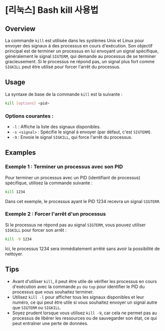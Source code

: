 # [리눅스] Bash kill 사용법

## Overview
La commande `kill` est utilisée dans les systèmes Unix et Linux pour envoyer des signaux à des processus en cours d'exécution. Son objectif principal est de terminer un processus en lui envoyant un signal spécifique, généralement le signal `SIGTERM`, qui demande au processus de se terminer gracieusement. Si le processus ne répond pas, un signal plus fort comme `SIGKILL` peut être utilisé pour forcer l'arrêt du processus.

## Usage
La syntaxe de base de la commande `kill` est la suivante :

```bash
kill [options] <pid>
```

### Options courantes :
- `-l` : Affiche la liste des signaux disponibles.
- `-s <signal>` : Spécifie le signal à envoyer (par défaut, c'est `SIGTERM`).
- `-9` : Envoie le signal `SIGKILL`, qui force l'arrêt du processus.

## Examples
### Exemple 1 : Terminer un processus avec son PID
Pour terminer un processus avec un PID (identifiant de processus) spécifique, utilisez la commande suivante :

```bash
kill 1234
```
Dans cet exemple, le processus ayant le PID 1234 recevra un signal `SIGTERM`.

### Exemple 2 : Forcer l'arrêt d'un processus
Si le processus ne répond pas au signal `SIGTERM`, vous pouvez utiliser `SIGKILL` pour forcer son arrêt :

```bash
kill -9 1234
```
Ici, le processus 1234 sera immédiatement arrêté sans avoir la possibilité de nettoyer.

## Tips
- Avant d'utiliser `kill`, il peut être utile de vérifier les processus en cours d'exécution avec la commande `ps` ou `top` pour identifier le PID du processus que vous souhaitez terminer.
- Utilisez `kill -l` pour afficher tous les signaux disponibles et leur numéro, ce qui peut être utile si vous souhaitez envoyer un signal autre que `SIGTERM` ou `SIGKILL`.
- Soyez prudent lorsque vous utilisez `kill -9`, car cela ne permet pas au processus de libérer les ressources ou de sauvegarder son état, ce qui peut entraîner une perte de données.